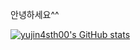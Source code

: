 안녕하세요^^


[![yujin4sth00's GitHub stats](https://github-readme-stats.vercel.app/api?username=yujin4sth00)](https://github.com/yujin4sth00/github-readme-stats)
